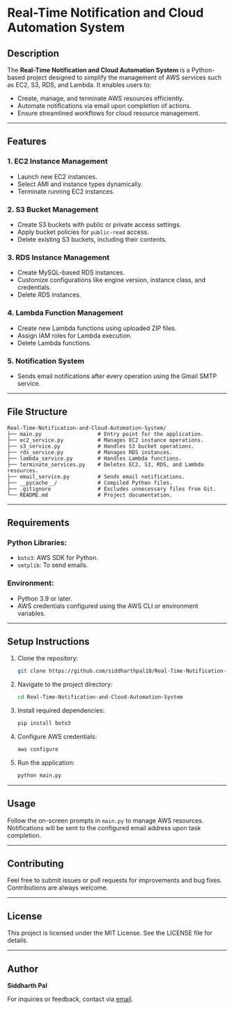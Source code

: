 # Real-Time Notification and Cloud Automation System

## Description
The **Real-Time Notification and Cloud Automation System** is a Python-based project designed to simplify the management of AWS services such as EC2, S3, RDS, and Lambda. It enables users to:

- Create, manage, and terminate AWS resources efficiently.
- Automate notifications via email upon completion of actions.
- Ensure streamlined workflows for cloud resource management.

---

## Features

### 1. EC2 Instance Management
- Launch new EC2 instances.
- Select AMI and instance types dynamically.
- Terminate running EC2 instances.

### 2. S3 Bucket Management
- Create S3 buckets with public or private access settings.
- Apply bucket policies for `public-read` access.
- Delete existing S3 buckets, including their contents.

### 3. RDS Instance Management
- Create MySQL-based RDS instances.
- Customize configurations like engine version, instance class, and credentials.
- Delete RDS instances.

### 4. Lambda Function Management
- Create new Lambda functions using uploaded ZIP files.
- Assign IAM roles for Lambda execution.
- Delete Lambda functions.

### 5. Notification System
- Sends email notifications after every operation using the Gmail SMTP service.

---

## File Structure

```
Real-Time-Notification-and-Cloud-Automation-System/
├── main.py                  # Entry point for the application.
├── ec2_service.py           # Manages EC2 instance operations.
├── s3_service.py            # Handles S3 bucket operations.
├── rds_service.py           # Manages RDS instances.
├── lambda_service.py        # Handles Lambda functions.
├── terminate_services.py    # Deletes EC2, S3, RDS, and Lambda resources.
├── email_service.py         # Sends email notifications.
├── __pycache__/             # Compiled Python files.
├── .gitignore               # Excludes unnecessary files from Git.
└── README.md                # Project documentation.
```

---

## Requirements

### Python Libraries:
- `boto3`: AWS SDK for Python.
- `smtplib`: To send emails.

### Environment:
- Python 3.9 or later.
- AWS credentials configured using the AWS CLI or environment variables.

---

## Setup Instructions

1. Clone the repository:
   ```bash
   git clone https://github.com/siddharthpal18/Real-Time-Notification-and-Cloud-Automation-System.git
   ```

2. Navigate to the project directory:
   ```bash
   cd Real-Time-Notification-and-Cloud-Automation-System
   ```

3. Install required dependencies:
   ```bash
   pip install boto3
   ```

4. Configure AWS credentials:
   ```bash
   aws configure
   ```

5. Run the application:
   ```bash
   python main.py
   ```

---

## Usage
Follow the on-screen prompts in `main.py` to manage AWS resources. Notifications will be sent to the configured email address upon task completion.

---

## Contributing
Feel free to submit issues or pull requests for improvements and bug fixes. Contributions are always welcome.

---

## License
This project is licensed under the MIT License. See the LICENSE file for details.

---

## Author
**Siddharth Pal**

For inquiries or feedback, contact via [email](mailto:siddharthpal90990@gmail.com).
